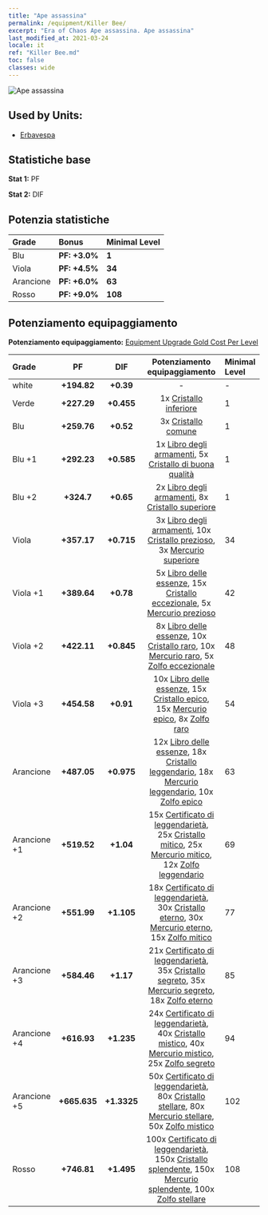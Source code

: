 ```yaml
---
title: "Ape assassina"
permalink: /equipment/Killer Bee/
excerpt: "Era of Chaos Ape assassina. Ape assassina"
last_modified_at: 2021-03-24
locale: it
ref: "Killer Bee.md"
toc: false
classes: wide
---
```


  ![Ape assassina](/images/e/e_8084.png)

## Used by Units:

* [Erbavespa](/it/units/Waspwort/) 


## Statistiche base
 **Stat 1:** PF

 **Stat 2:** DIF

## Potenzia statistiche

  |     Grade    |   Bonus | Minimal Level | 
  |:-------------|:--------|:--------------| 
  | Blu | **PF: +3.0%** | **1** | 
  | Viola | **PF: +4.5%** | **34** | 
  | Arancione | **PF: +6.0%** | **63** | 
  | Rosso | **PF: +9.0%** | **108** | 


## Potenziamento equipaggiamento
 **Potenziamento equipaggiamento:** [Equipment Upgrade Gold Cost Per Level](/equipment/EquipmentUpgradeCostPerLevel/) 

  |          Grade      | PF | DIF | Potenziamento equipaggiamento | Minimal Level |
  |:--------------------|:---------:|:---------:|:----------------:|:--------------|
  | white | **+194.82** | **+0.39** | - | - |
  | Verde | **+227.29** | **+0.455** | 1x [Cristallo inferiore](/it/Items/mat_5/) | 1 |
  | Blu | **+259.76** | **+0.52** | 3x [Cristallo comune](/it/Items/mat_11/) | 1 |
  | Blu +1 | **+292.23** | **+0.585** | 1x [Libro degli armamenti](/it/Items/mat_18/), 5x [Cristallo di buona qualità](/it/Items/mat_17/) | 1 |
  | Blu +2 | **+324.7** | **+0.65** | 2x [Libro degli armamenti](/it/Items/mat_25/), 8x [Cristallo superiore](/it/Items/mat_24/) | 1 |
  | Viola | **+357.17** | **+0.715** | 3x [Libro degli armamenti](/it/Items/mat_32/), 10x [Cristallo prezioso](/it/Items/mat_31/), 3x [Mercurio superiore](/it/Items/mat_21/) | 34 |
  | Viola +1 | **+389.64** | **+0.78** | 5x [Libro delle essenze](/it/Items/mat_39/), 15x [Cristallo eccezionale](/it/Items/mat_38/), 5x [Mercurio prezioso](/it/Items/mat_28/) | 42 |
  | Viola +2 | **+422.11** | **+0.845** | 8x [Libro delle essenze](/it/Items/mat_46/), 10x [Cristallo raro](/it/Items/mat_45/), 10x [Mercurio raro](/it/Items/mat_42/), 5x [Zolfo eccezionale](/it/Items/mat_36/) | 48 |
  | Viola +3 | **+454.58** | **+0.91** | 10x [Libro delle essenze](/it/Items/mat_53/), 15x [Cristallo epico](/it/Items/mat_52/), 15x [Mercurio epico](/it/Items/mat_49/), 8x [Zolfo raro](/it/Items/mat_43/) | 54 |
  | Arancione | **+487.05** | **+0.975** | 12x [Libro delle essenze](/it/Items/mat_60/), 18x [Cristallo leggendario](/it/Items/mat_59/), 18x [Mercurio leggendario](/it/Items/mat_56/), 10x [Zolfo epico](/it/Items/mat_50/) | 63 |
  | Arancione +1 | **+519.52** | **+1.04** | 15x [Certificato di leggendarietà](/it/Items/mat_67/), 25x [Cristallo mitico](/it/Items/mat_66/), 25x [Mercurio mitico](/it/Items/mat_63/), 12x [Zolfo leggendario](/it/Items/mat_57/) | 69 |
  | Arancione +2 | **+551.99** | **+1.105** | 18x [Certificato di leggendarietà](/it/Items/mat_74/), 30x [Cristallo eterno](/it/Items/mat_73/), 30x [Mercurio eterno](/it/Items/mat_70/), 15x [Zolfo mitico](/it/Items/mat_64/) | 77 |
  | Arancione +3 | **+584.46** | **+1.17** | 21x [Certificato di leggendarietà](/it/Items/mat_81/), 35x [Cristallo segreto](/it/Items/mat_80/), 35x [Mercurio segreto](/it/Items/mat_77/), 18x [Zolfo eterno](/it/Items/mat_71/) | 85 |
  | Arancione +4 | **+616.93** | **+1.235** | 24x [Certificato di leggendarietà](/it/Items/mat_88/), 40x [Cristallo mistico](/it/Items/mat_87/), 40x [Mercurio mistico](/it/Items/mat_84/), 25x [Zolfo segreto](/it/Items/mat_78/) | 94 |
  | Arancione +5 | **+665.635** | **+1.3325** | 50x [Certificato di leggendarietà](/it/Items/mat_95/), 80x [Cristallo stellare](/it/Items/mat_94/), 80x [Mercurio stellare](/it/Items/mat_91/), 50x [Zolfo mistico](/it/Items/mat_85/) | 102 |
  | Rosso | **+746.81** | **+1.495** | 100x [Certificato di leggendarietà](/it/Items/mat_102/), 150x [Cristallo splendente](/it/Items/mat_101/), 150x [Mercurio splendente](/it/Items/mat_98/), 100x [Zolfo stellare](/it/Items/mat_92/) | 108 |

